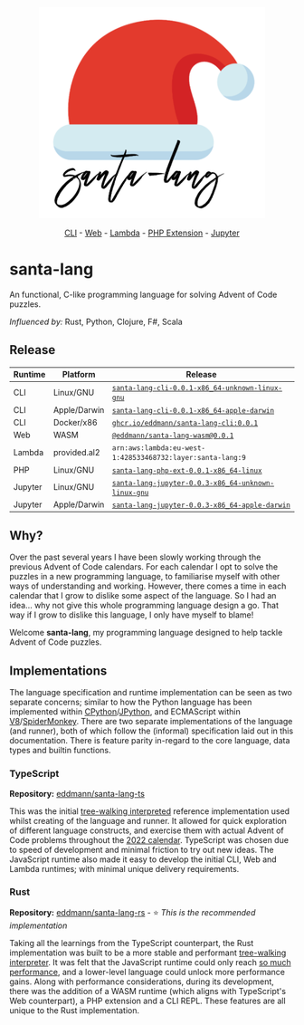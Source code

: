 <p align="center"><img src="assets/logo.png" alt="santa-lang" width="400px" /></p>
<p align="center"><a href="cli/">CLI</a> - <a href="web/">Web</a> - <a href="lambda/">Lambda</a> - <a href="php-ext/">PHP Extension</a> - <a href="jupyter-kernel/">Jupyter</a></p>

# santa-lang

An functional, C-like programming language for solving Advent of Code puzzles.

_Influenced by:_ Rust, Python, Clojure, F#, Scala

## Release

| Runtime | Platform     | Release                                                                                                                                                                   |
| ------- | ------------ | ------------------------------------------------------------------------------------------------------------------------------------------------------------------------- |
| CLI     | Linux/GNU    | [`santa-lang-cli-0.0.1-x86_64-unknown-linux-gnu`](https://github.com/eddmann/santa-lang-rs/releases/download/0.0.1/santa-lang-cli-0.0.1-x86_64-unknown-linux-gnu)         |
| CLI     | Apple/Darwin | [`santa-lang-cli-0.0.1-x86_64-apple-darwin`](https://github.com/eddmann/santa-lang-rs/releases/download/0.0.1/santa-lang-cli-0.0.1-x86_64-apple-darwin)                   |
| CLI     | Docker/x86   | [`ghcr.io/eddmann/santa-lang-cli:0.0.1`](https://github.com/eddmann/santa-lang-rs/pkgs/container/santa-lang-cli)                                                          |
| Web     | WASM         | [`@eddmann/santa-lang-wasm@0.0.1`](https://github.com/eddmann/santa-lang-rs/pkgs/npm/santa-lang-wasm)                                                                     |
| Lambda  | provided.al2 | `arn:aws:lambda:eu-west-1:428533468732:layer:santa-lang:9`                                                                                                                |
| PHP     | Linux/GNU    | [`santa-lang-php-ext-0.0.1-x86_64-linux`](https://github.com/eddmann/santa-lang-rs/releases/download/0.0.1/santa-lang-php-ext-0.0.1-x86_64-linux.so)                      |
| Jupyter | Linux/GNU    | [`santa-lang-jupyter-0.0.3-x86_64-unknown-linux-gnu`](https://github.com/eddmann/santa-lang-rs/releases/download/0.0.1/santa-lang-jupyter-0.0.3-x86_64-unknown-linux-gnu) |
| Jupyter | Apple/Darwin | [`santa-lang-jupyter-0.0.3-x86_64-apple-darwin`](https://github.com/eddmann/santa-lang-rs/releases/download/0.0.1/santa-lang-jupyter-0.0.3-x86_64-apple-darwin)           |

## Why?

Over the past several years I have been slowly working through the previous Advent of Code calendars.
For each calendar I opt to solve the puzzles in a new programming language, to familiarise myself with other ways of understanding and working.
However, there comes a time in each calendar that I grow to dislike some aspect of the language.
So I had an idea... why not give this whole programming language design a go.
That way if I grow to dislike this language, I only have myself to blame!

Welcome **santa-lang**, my programming language designed to help tackle Advent of Code puzzles.

## Implementations

The language specification and runtime implementation can be seen as two separate concerns; similar to how the Python language has been implemented within [CPython](https://github.com/python/cpython)/[JPython](https://www.jython.org/), and ECMAScript within [V8](https://v8.dev/)/[SpiderMonkey](https://spidermonkey.dev/).
There are two separate implementations of the language (and runner), both of which follow the (informal) specification laid out in this documentation.
There is feature parity in-regard to the core language, data types and builtin functions.

### TypeScript

**Repository:** [eddmann/santa-lang-ts](https://github.com/eddmann/santa-lang-ts)

This was the initial [tree-walking interpreted](<https://en.wikipedia.org/wiki/Interpreter_(computing)>) reference implementation used whilst creating of the language and runner.
It allowed for quick exploration of different language constructs, and exercise them with actual Advent of Code problems throughout the [2022 calendar](https://github.com/eddmann/advent-of-code/tree/master/2022/santa-lang).
TypeScript was chosen due to speed of development and minimal friction to try out new ideas.
The JavaScript runtime also made it easy to develop the initial CLI, Web and Lambda runtimes; with minimal unique delivery requirements.

### Rust

**Repository:** [eddmann/santa-lang-rs](https://github.com/eddmann/santa-lang-rs) - ⭐ _This is the recommended implementation_

Taking all the learnings from the TypeScript counterpart, the Rust implementation was built to be a more stable and performant [tree-walking interpreter](<https://en.wikipedia.org/wiki/Interpreter_(computing)>).
It was felt that the JavaScript runtime could only reach [so much performance](https://eddmann.com/posts/solving-the-advent-of-code-2022-calendar-using-my-own-programming-language-santa-lang/#so-whats-next), and a lower-level language could unlock more performance gains.
Along with performance considerations, during its development, there was the addition of a WASM runtime (which aligns with TypeScript's Web counterpart), a PHP extension and a CLI REPL.
These features are all unique to the Rust implementation.
